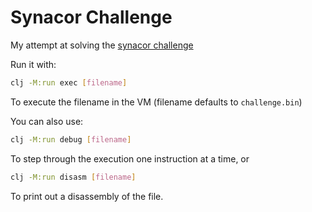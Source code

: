 # Synacor Challenge

My attempt at solving the [synacor challenge](https://challenge.synacor.com)

Run it with:

```bash
clj -M:run exec [filename]
```

To execute the filename in the VM (filename defaults to `challenge.bin`)

You can also use:

```bash
clj -M:run debug [filename]
```

To step through the execution one instruction at a time, or

```bash
clj -M:run disasm [filename]
```

To print out a disassembly of the file.
